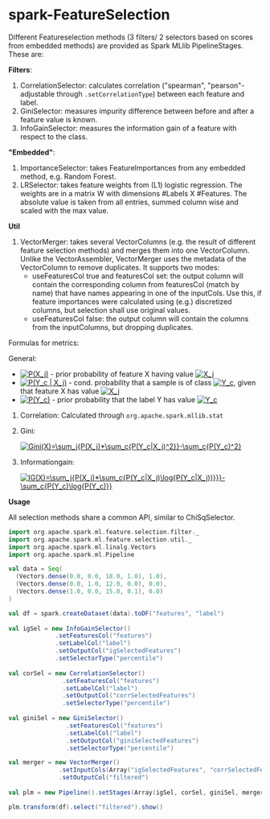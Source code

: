 # spark-FeatureSelection
Different Featureselection methods (3 filters/ 2 selectors based on scores from embedded methods) are provided as Spark MLlib PipelineStages. 
These are: 

**Filters**:
1) CorrelationSelector: calculates correlation ("spearman", "pearson"- adjustable through ```.setCorrelationType```) between each feature and label. 
2) GiniSelector: measures impurity difference between before and after a feature value is known. 
3) InfoGainSelector: measures the information gain of a feature with respect to the class. 

**"Embedded"**:
1) ImportanceSelector: takes FeatureImportances from any embedded method, e.g. Random Forest.
2) LRSelector: takes feature weights from (L1) logistic regression. The weights are in a matrix W with dimensions #Labels X #Features. The absolute value is taken from all entries, summed column wise and scaled with the max value. 

**Util**
1) VectorMerger: takes several VectorColumns (e.g.  the result of  different feature selection methods) and merges them into one VectorColumn. Unlike the VectorAssembler, VectorMerger uses the metadata of the VectorColumn to remove duplicates. It supports two modes:
   - useFeaturesCol true and featuresCol set: the output column will contain the corresponding column from featuresCol (match by name) that have names appearing in one of the inputCols. Use this, if feature importances were calculated using (e.g.) discretized columns, but selection shall use original values. 
   - useFeaturesCol false: the output column will contain the columns from the inputColumns, but dropping duplicates.

Formulas for metrics:

General: 
- <a href="https://www.codecogs.com/eqnedit.php?latex=\inlineP(X_j)" target="_blank"><img src="https://latex.codecogs.com/gif.latex?P(X_j)" title="P(X_j)" /></a> - prior probability of feature X having value <a href="https://www.codecogs.com/eqnedit.php?latex=\inlineX_j" target="_blank"><img src="https://latex.codecogs.com/gif.latex?X_j" title="X_j" /></a>
- <a href="https://www.codecogs.com/eqnedit.php?latex=\inlineP(Y_c&space;|&space;X_j)" target="_blank"><img src="https://latex.codecogs.com/gif.latex?P(Y_c&space;|&space;X_j)" title="P(Y_c | X_j)" /></a> - cond. probability that a sample is of class <a href="https://www.codecogs.com/eqnedit.php?latex=\inlineY_c" target="_blank"><img src="https://latex.codecogs.com/gif.latex?Y_c" title="Y_c" /></a>, given that feature X has value <a href="https://www.codecogs.com/eqnedit.php?latex=\inlineX_j" target="_blank"><img src="https://latex.codecogs.com/gif.latex?X_j" title="X_j" />
- <a href="https://www.codecogs.com/eqnedit.php?latex=\inlineP(Y_c)" target="_blank"><img src="https://latex.codecogs.com/gif.latex?P(Y_c)" title="P(Y_c)" /></a> - prior probability that the label Y has value <a href="https://www.codecogs.com/eqnedit.php?latex=\inlineY_c" target="_blank"><img src="https://latex.codecogs.com/gif.latex?Y_c" title="Y_c" /></a>

1) Correlation: Calculated through ``org.apache.spark.mllib.stat``
2) Gini: 

    <a href="https://www.codecogs.com/eqnedit.php?latex=\inline&space;Gini(X)=\sum_j{P(X_j)*\sum_c{P(Y_c|X_j)^2}}-\sum_c{P(Y_c)^2}" target="_blank"><img src="https://latex.codecogs.com/gif.latex?\inline&space;Gini(X)=\sum_j{P(X_j)*\sum_c{P(Y_c|X_j)^2}}-\sum_c{P(Y_c)^2}" title="Gini(X)=\sum_j{P(X_j)*\sum_c{P(Y_c|X_j)^2}}-\sum_c{P(Y_c)^2}" /></a>
3) Informationgain:

    <a href="https://www.codecogs.com/eqnedit.php?latex=\inline&space;IG(X)=\sum_j{P(X_j)*\sum_c{P(Y_c|X_j)\log{P(Y_c|X_j))}}}-\sum_c{P(Y_c)\log{P(Y_c)}}" target="_blank"><img src="https://latex.codecogs.com/gif.latex?\inline&space;IG(X)=\sum_j{P(X_j)*\sum_c{P(Y_c|X_j)\log{P(Y_c|X_j))}}}-\sum_c{P(Y_c)\log{P(Y_c)}}" title="IG(X)=\sum_j{P(X_j)*\sum_c{P(Y_c|X_j)\log{P(Y_c|X_j))}}}-\sum_c{P(Y_c)\log{P(Y_c)}}" /></a>

**Usage**

All selection methods share a common API, similar to ChiSqSelector. 

```scala
import org.apache.spark.ml.feature.selection.filter._ 
import org.apache.spark.ml.feature.selection.util._
import org.apache.spark.ml.linalg.Vectors
import org.apache.spark.ml.Pipeline

val data = Seq(
  (Vectors.dense(0.0, 0.0, 18.0, 1.0), 1.0),
  (Vectors.dense(0.0, 1.0, 12.0, 0.0), 0.0),
  (Vectors.dense(1.0, 0.0, 15.0, 0.1), 0.0)
)

val df = spark.createDataset(data).toDF("features", "label")
  
val igSel = new InfoGainSelector()
             .setFeaturesCol("features")
             .setLabelCol("label")
             .setOutputCol("igSelectedFeatures")
             .setSelectorType("percentile")
           
val corSel = new CorrelationSelector()
               .setFeaturesCol("features")
               .setLabelCol("label")
               .setOutputCol("corrSelectedFeatures")
               .setSelectorType("percentile")
           
val giniSel = new GiniSelector()           
                .setFeaturesCol("features")
                .setLabelCol("label")
                .setOutputCol("giniSelectedFeatures")
                .setSelectorType("percentile")

val merger = new VectorMerger()
              .setInputCols(Array("igSelectedFeatures", "corrSelectedFeatures", "giniSelectedFeatures"))
              .setOutputCol("filtered")
              
val plm = new Pipeline().setStages(Array(igSel, corSel, giniSel, merger)).fit(df)

plm.transform(df).select("filtered").show()

```

   